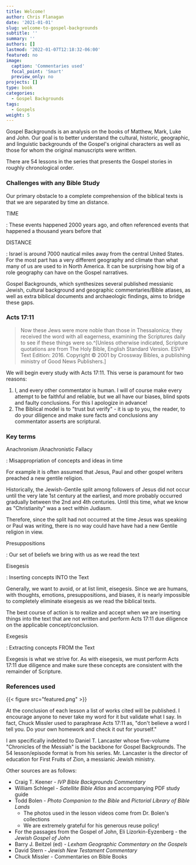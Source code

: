 ```yaml
---
title: Welcome!
author: Chris Flanagan
date: '2021-01-01'
slug: welcome-to-gospel-backgrounds
subtitle: ''
summary: ''
authors: []
lastmod: '2022-01-07T12:18:32-06:00'
featured: no
image: 
  caption: 'Commentaries used'
  focal_point: 'Smart'
  preview_only: no
projects: []
type: book
categories:
  - Gospel Backgrounds
tags: 
  - Gospels
weight: 5
---
```



Gospel Backgrounds is an analysis on the books of Matthew, Mark, Luke and John. Our goal is to better understand the cultural, historic, geographic, and linguistic backgrounds of the Gospel's original characters as well as those for whom the original manuscripts were written.

There are 54 lessons in the series that presents the Gospel stories in roughly chronological order.  

### Challenges with any Bible Study

Our primary obstacle to a complete comprehension of the biblical texts is that we are separated by time an distance.  

TIME

: These events happened 2000 years ago, and often referenced events that happened a thousand years before that

DISTANCE

: Israel is around 7000 nautical miles away from the central United States.  For the most part has a very different geography and climate than what many of us are used to in North America.  It can be surprising how big of a role geography can have on the Gospel narratives.  

Gospel Backgrounds, which synthesizes several published messianic Jewish, cultural background and geographic commentaries/Bible atlases, as well as extra biblical documents and archaeologic findings, aims to bridge these gaps.

### Acts 17:11 

> Now these Jews were more noble than those in Thessalonica; they received the word with all eagerness, examining the Scriptures daily to see if these things were so.^[Unless otherwise indicated, Scripture quotations are from The Holy Bible, English Standard Version. ESV® Text Edition: 2016. Copyright © 2001 by Crossway Bibles, a publishing ministry of Good News Publishers.]

We will begin every study with Acts 17:11.  This verse is paramount for two reasons:

1. I, and every other commentator is human.  I will of course make every attempt to be faithful and reliable, but we all have our biases, blind spots and faulty conclusions. For this I apologize in advance!
2. The Biblical model is to "trust but verify" - it is up to you, the reader, to do your diligence and make sure facts and conclusions any commentator asserts are scriptural.


### Key terms 

Anachronism /Anachronistic Fallacy

: Misappropriation of concepts and ideas in time

  For example it is often assumed that Jesus, Paul and other gospel writers preached a new gentile religion.
  
  Historically, the Jewish-Gentile split among followers of Jesus did not occur until the very late 1st century at the earliest, and more probably occurred gradually between the 2nd and 4th centuries.  Until this time, what we know as "Christianity" was a sect within Judiasm.
  
  Therefore, since the split had not occurred at the time Jesus was speaking or Paul was writing, there is no way could have have had a new Gentile religion in view.


Presuppositions

: Our set of beliefs we bring with us as we read the text

Eisegesis

: Inserting concepts INTO the Text

  Generally, we want to avoid, or at list limit, eisegesis.  Since we are humans, with thoughts, emotions, presuppositions, and biases, it is nearly impossible to completely eliminate eisegesis as we read the biblical texts.
  
  The best course of action is to realize and accept when we are inserting things into the text that are not written and perform Acts 17:11 due diligence on the applicable concept/conclusion.

Exegesis

: Extracting concepts FROM the Text

  Exegesis is what we strive for.  As with eisegesis, we must perform Acts 17:11 due diligence and make sure these concepts are consistent with the remainder of Scripture.
  
### References used

{{< figure src="featured.png" >}}

At the conclusion of each lesson a list of works cited will be published.  I encourage anyone to never take my word for it but validate what I say.  In fact, Chuck Missler used to paraphrase Acts 17:11 as, "don't believe a word I tell you.  Do your own homework and check it out for yourself."

I am specifically indebted to Daniel T. Lancaster whose five-volume "Chronicles of the Messiah" is the backbone for Gospel Backgrounds.  The 54 lesson/episode format is from his series.  Mr. Lancaster is the director of education for First Fruits of Zion, a messianic Jewish ministry.  

Other sources are as follows:

* Craig T. Keener - _IVP Bible Backgrounds Commentary_
* William Schlegel - _Satellite Bible Atlas_ and accompanying PDF study guide
* Todd Bolen - _Photo Companion to the Bible_ and _Pictorial Library of Bible Lands_
  * The photos used in the lesson videos come from Dr. Bolen's collections
  * We are extremely grateful for his generous reuse policy!
* For the passages from the Gospel of John, Eli Lizorkin-Eyzenberg - the _Jewish Gospel of John_
* Barry J. Beitzel (ed) - _Lexham Geographic Commentary on the Gospels_
* David Stern - _Jewish New Testament Commentary_
* Chuck Missler - Commentaries on Bible Books